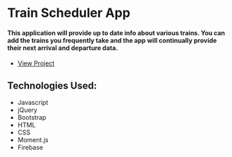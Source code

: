 # Train Scheduler App

#### This application will provide up to date info about various trains. You can add the trains you frequently take and the app will continually provide their next arrival and departure data.

* [View Project](https://rishabh7890.github.io/Train-Scheduler/)

## Technologies Used:

* Javascript
* jQuery
* Bootstrap
* HTML
* CSS
* Moment.js
* Firebase
